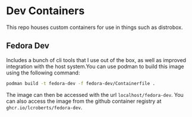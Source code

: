 # Dev Containers

This repo houses custom containers for use in things such as distrobox.

## Fedora Dev

Includes a bunch of cli tools that I use out of the box, as well as improved
integration with the host system.You can use podman to build this image using
the following command:

```bash
podman build -t fedora-dev -f fedora-dev/Containerfile .
```

The image can then be accessed with the url `localhost/fedora-dev`. You can
also access the image from the github container registry at
`ghcr.io/lcroberts/fedora-dev`.
